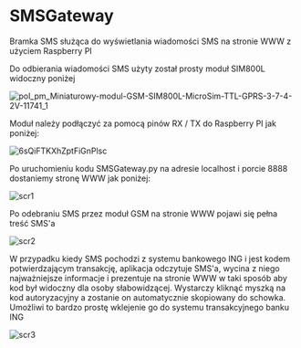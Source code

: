 # SMSGateway
Bramka SMS służąca do wyświetlania wiadomości SMS na stronie WWW z użyciem Raspberry PI

  Do odbierania wiadomości SMS użyty został prosty moduł SIM800L widoczny poniżej 

![pol_pm_Miniaturowy-modul-GSM-SIM800L-MicroSim-TTL-GPRS-3-7-4-2V-11741_1](https://user-images.githubusercontent.com/17962241/168175874-df096f65-bb62-4700-a094-928223b65f3b.jpg)

  Moduł należy podłączyć za pomocą pinów RX / TX do Raspberry PI jak poniżej:
  
  


![6sQiFTKXhZptFiGnPlsc](https://user-images.githubusercontent.com/17962241/168176563-74a9d0e2-78fa-49c9-9df6-fb2d433c6efc.png)

Po uruchomieniu kodu SMSGateway.py na adresie localhost i porcie 8888 dostaniemy stronę WWW jak poniżej:

![scr1](https://user-images.githubusercontent.com/17962241/168176842-710fc101-33a2-46a8-9165-85e40a2a2ac1.jpg)

Po odebraniu SMS przez moduł GSM na stronie WWW pojawi się pełna treść SMS'a

![scr2](https://user-images.githubusercontent.com/17962241/168177478-78d1742b-3e03-415f-8425-260f89e6c052.jpg)

W przypadku kiedy SMS pochodzi z systemu bankowego ING i jest kodem potwierdzającym transakcję, aplikacja odczytuje SMS'a, wycina z niego najważniejsze informacje i prezentuje na stronie WWW w taki sposób aby kod był widoczny dla osoby słabowidzącej. Wystarczy kliknąć myszką na kod autoryzacyjny a zostanie on automatycznie skopiowany do schowka. Umożliwi to bardzo prostę wklejenie go do systemu transakcyjnego banku ING

![scr3](https://user-images.githubusercontent.com/17962241/168178077-479bf655-854d-4a6e-8ec9-75417eccb832.jpg)

